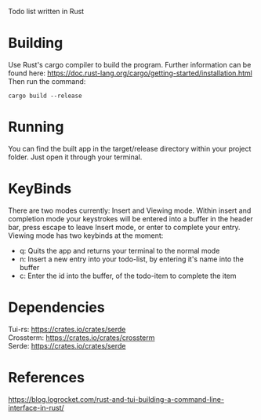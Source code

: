 Todo list written in Rust

# Building
Use Rust's cargo compiler to build the program. Further information can be found here: https://doc.rust-lang.org/cargo/getting-started/installation.html
Then run the command: 
```
cargo build --release
```

# Running
You can find the built app in the target/release directory within your project folder. Just open it through your terminal.

# KeyBinds
There are two modes currently: Insert and Viewing mode. Within insert and completion mode your keystrokes will be entered into a buffer in the header bar, press escape to leave Insert mode, or enter to complete your entry. Viewing mode has two keybinds at the moment:

- q: Quits the app and returns your terminal to the normal mode
- n: Insert a new entry into your todo-list, by entering it's name into the buffer
- c: Enter the id into the buffer, of the todo-item to complete the item

# Dependencies
Tui-rs: https://crates.io/crates/serde \
Crossterm: https://crates.io/crates/crossterm \
Serde: https://crates.io/crates/serde

# References
https://blog.logrocket.com/rust-and-tui-building-a-command-line-interface-in-rust/
